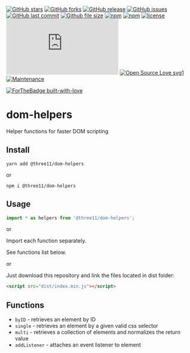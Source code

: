 [![GitHub stars](https://img.shields.io/github/stars/three11/dom-helpers.svg?style=social&label=Stars)](https://github.com/three11/dom-helpers)
[![GitHub forks](https://img.shields.io/github/forks/three11/dom-helpers.svg?style=social&label=Fork)](https://github.com/three11/dom-helpers/network#fork-destination-box)
[![GitHub release](https://img.shields.io/github/release/three11/dom-helpers.svg)](https://github.com/three11/dom-helpers/releases/latest)
[![GitHub issues](https://img.shields.io/github/issues/three11/dom-helpers.svg)](https://github.com/three11/dom-helpers/issues)
[![GitHub last commit](https://img.shields.io/github/last-commit/three11/dom-helpers.svg)](https://github.com/three11/dom-helpers/commits/master)
[![Github file size](https://img.shields.io/github/size/three11/dom-helpers/dist/index.min.js.svg)](https://github.com/three11/dom-helpers/)
[![npm](https://img.shields.io/npm/dt/@three11/dom-helpers.svg)](https://www.npmjs.com/package/@three11/dom-helpers)
[![npm](https://img.shields.io/npm/v/@three11/dom-helpers.svg)](https://www.npmjs.com/package/@three11/dom-helpers)
[![license](https://img.shields.io/github/license/three11/dom-helpers.svg)](https://github.com/three11/dom-helpers)
[![Analytics](https://ga-beacon.appspot.com/UA-83446952-1/github.com/three11/dom-helpers/README.md)](https://github.com/three11/dom-helpers/)
[![Open Source Love svg1](https://badges.frapsoft.com/os/v1/open-source.svg?v=103)](https://github.com/three11/dom-helpers/)
[![Maintenance](https://img.shields.io/badge/Maintained%3F-yes-green.svg)](https://github.com/three11/dom-helpers/graphs/commit-activity)

[![ForTheBadge built-with-love](https://ForTheBadge.com/images/badges/built-with-love.svg)](https://github.com/three11/)

# dom-helpers

Helper functions for faster DOM scripting

## Install

```console
yarn add @three11/dom-helpers
```

or

```console
npm i @three11/dom-helpers
```

## Usage

```javascript
import * as helpers from '@three11/dom-helpers';
```

or

Import each function separately.

See functions list below.

or

Just download this repository and link the files located in dist folder:

```html
<script src="dist/index.min.js"></script>
```

## Functions

*   `byID` - retrieves an element by ID
*   `single` - retrieves an element by a given valid css selector
*   `multi` - retrieves a collection of elements and normalizes the return value
*   `addListener` - attaches an event listener to element
